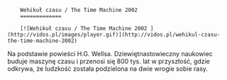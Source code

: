
        Wehikuł czasu / The Time Machine 2002 
        =============
        
        [![Wehikuł czasu / The Time Machine 2002 ](http://vidos.pl/images/player.gif)](http://vidos.pl/wehikul-czasu-the-time-machine-2002)
        
        
 Na podstawie powieści H.G. Wellsa. Dziewiętnastowieczny naukowiec buduje maszynę czasu i przenosi się 800 tys. lat w przyszłość, gdzie odkrywa, że ludzkość została podzielona na dwie wrogie sobie rasy.
    